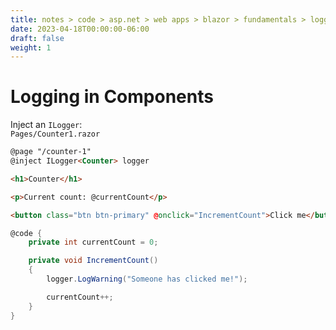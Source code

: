 ```yaml
---
title: notes > code > asp.net > web apps > blazor > fundamentals > logging
date: 2023-04-18T00:00:00-06:00
draft: false
weight: 1
---
```


# Logging in Components
Inject an `ILogger`:  
`Pages/Counter1.razor`
```html
@page "/counter-1"
@inject ILogger<Counter> logger

<h1>Counter</h1>

<p>Current count: @currentCount</p>

<button class="btn btn-primary" @onclick="IncrementCount">Click me</button>
```
```cs
@code {
    private int currentCount = 0;

    private void IncrementCount()
    {
        logger.LogWarning("Someone has clicked me!");

        currentCount++;
    }
}
```
